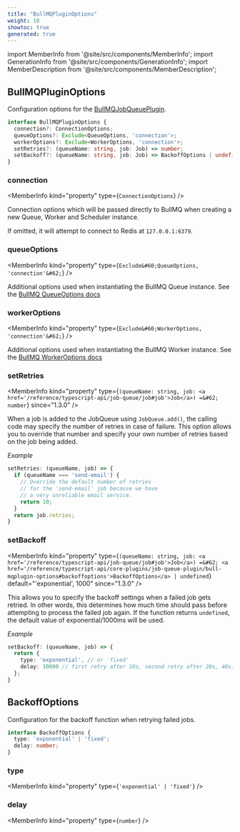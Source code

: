 ```yaml
---
title: "BullMQPluginOptions"
weight: 10
showtoc: true
generated: true
---
```

<!-- This file was generated from the Vendure source. Do not modify. Instead, re-run the "docs:build" script -->
import MemberInfo from '@site/src/components/MemberInfo';
import GenerationInfo from '@site/src/components/GenerationInfo';
import MemberDescription from '@site/src/components/MemberDescription';


## BullMQPluginOptions

<GenerationInfo sourceFile="packages/job-queue-plugin/src/bullmq/types.ts" sourceLine="14" packageName="@vendure/job-queue-plugin" since="1.2.0" />

Configuration options for the <a href='/reference/typescript-api/core-plugins/job-queue-plugin/bull-mqjob-queue-plugin#bullmqjobqueueplugin'>BullMQJobQueuePlugin</a>.

```ts title="Signature"
interface BullMQPluginOptions {
  connection?: ConnectionOptions;
  queueOptions?: Exclude<QueueOptions, 'connection'>;
  workerOptions?: Exclude<WorkerOptions, 'connection'>;
  setRetries?: (queueName: string, job: Job) => number;
  setBackoff?: (queueName: string, job: Job) => BackoffOptions | undefined;
}
```

<div className="members-wrapper">

### connection

<MemberInfo kind="property" type={`ConnectionOptions`}   />

Connection options which will be passed directly to BullMQ when
creating a new Queue, Worker and Scheduler instance.

If omitted, it will attempt to connect to Redis at `127.0.0.1:6379`.
### queueOptions

<MemberInfo kind="property" type={`Exclude&#60;QueueOptions, 'connection'&#62;`}   />

Additional options used when instantiating the BullMQ
Queue instance.
See the [BullMQ QueueOptions docs](https://github.com/taskforcesh/bullmq/blob/master/docs/gitbook/api/bullmq.queueoptions.md)
### workerOptions

<MemberInfo kind="property" type={`Exclude&#60;WorkerOptions, 'connection'&#62;`}   />

Additional options used when instantiating the BullMQ
Worker instance.
See the [BullMQ WorkerOptions docs](https://github.com/taskforcesh/bullmq/blob/master/docs/gitbook/api/bullmq.workeroptions.md)
### setRetries

<MemberInfo kind="property" type={`(queueName: string, job: <a href='/reference/typescript-api/job-queue/job#job'>Job</a>) =&#62; number`}  since="1.3.0"  />

When a job is added to the JobQueue using `JobQueue.add()`, the calling
code may specify the number of retries in case of failure. This option allows
you to override that number and specify your own number of retries based on
the job being added.

*Example*

```ts
setRetries: (queueName, job) => {
  if (queueName === 'send-email') {
    // Override the default number of retries
    // for the 'send-email' job because we have
    // a very unreliable email service.
    return 10;
  }
  return job.retries;
}
 ```
### setBackoff

<MemberInfo kind="property" type={`(queueName: string, job: <a href='/reference/typescript-api/job-queue/job#job'>Job</a>) =&#62; <a href='/reference/typescript-api/core-plugins/job-queue-plugin/bull-mqplugin-options#backoffoptions'>BackoffOptions</a> | undefined`} default="'exponential', 1000"  since="1.3.0"  />

This allows you to specify the backoff settings when a failed job gets retried.
In other words, this determines how much time should pass before attempting to
process the failed job again. If the function returns `undefined`, the default
value of exponential/1000ms will be used.

*Example*

```ts
setBackoff: (queueName, job) => {
  return {
    type: 'exponential', // or 'fixed'
    delay: 10000 // first retry after 10s, second retry after 20s, 40s,...
  };
}
```


</div>


## BackoffOptions

<GenerationInfo sourceFile="packages/job-queue-plugin/src/bullmq/types.ts" sourceLine="91" packageName="@vendure/job-queue-plugin" since="1.3.0" />

Configuration for the backoff function when retrying failed jobs.

```ts title="Signature"
interface BackoffOptions {
  type: 'exponential' | 'fixed';
  delay: number;
}
```

<div className="members-wrapper">

### type

<MemberInfo kind="property" type={`'exponential' | 'fixed'`}   />


### delay

<MemberInfo kind="property" type={`number`}   />




</div>
